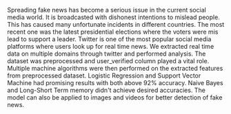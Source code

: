 Spreading fake news has become a serious issue in the current social media world. It is broadcasted with dishonest intentions to mislead people. This has caused many unfortunate incidents in different countries. The most recent one was the latest presidential elections where the voters were mis lead to support a leader. Twitter is one of the most popular social media platforms where users look up for real time news. We extracted real time data on multiple domains through twitter and performed analysis. The dataset was preprocessed and user_verified column played a vital role. Multiple machine algorithms were then performed on the extracted features from preprocessed dataset. Logistic Regression and Support Vector Machine had promising results with both above 92% accuracy. Naive Bayes and Long-Short Term memory didn't achieve desired accuracies. The model can also be applied to images and videos for better detection of fake news.
